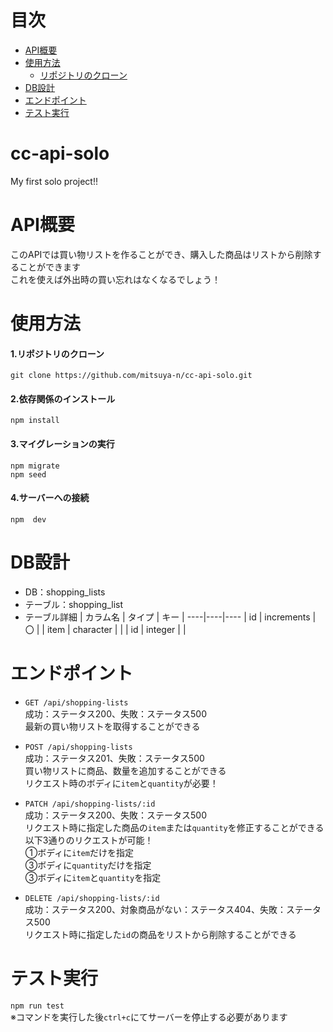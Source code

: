 # 目次
- [API概要](#API概要)
- [使用方法](#使用方法)
  - [リポジトリのクローン](#### "1.リポジトリのクローン")
- [DB設計](#DB設計)
- [エンドポイント](#エンドポイント)
- [テスト実行](#テスト実行)

# cc-api-solo
My first solo project!!

# API概要
このAPIでは買い物リストを作ることができ、購入した商品はリストから削除することができます</br>
これを使えば外出時の買い忘れはなくなるでしょう！

# 使用方法
#### 1.リポジトリのクローン</br>
```
git clone https://github.com/mitsuya-n/cc-api-solo.git
```

#### 2.依存関係のインストール
```
npm install
```

#### 3.マイグレーションの実行
```
npm migrate
npm seed
```

#### 4.サーバーへの接続
```
npm  dev
```

# DB設計
- DB：shopping_lists
- テーブル：shopping_list
- テーブル詳細
  | カラム名 | タイプ | キー |
  ----|----|----
  | id | increments | 〇 |
  | item | character |  |
  | id | integer |  |

# エンドポイント
- `GET /api/shopping-lists`</br>
  成功：ステータス200、失敗：ステータス500</br>
  最新の買い物リストを取得することができる</br>
  
- `POST /api/shopping-lists`</br>
  成功：ステータス201、失敗：ステータス500</br>
  買い物リストに商品、数量を追加することができる</br>
  リクエスト時のボディに`item`と`quantity`が必要！</br>
  
- `PATCH /api/shopping-lists/:id`</br>
  成功：ステータス200、失敗：ステータス500</br>
  リクエスト時に指定した商品の`item`または`quantity`を修正することができる</br>
  以下3通りのリクエストが可能！</br>
  ①ボディに`item`だけを指定</br>
  ③ボディに`quantity`だけを指定</br>
  ③ボディに`item`と`quantity`を指定</br>
- `DELETE /api/shopping-lists/:id`</br>
  成功：ステータス200、対象商品がない：ステータス404、失敗：ステータス500</br>
  リクエスト時に指定した`id`の商品をリストから削除することができる</br>

# テスト実行
`npm run test`</br>
※コマンドを実行した後`ctrl+c`にてサーバーを停止する必要があります
